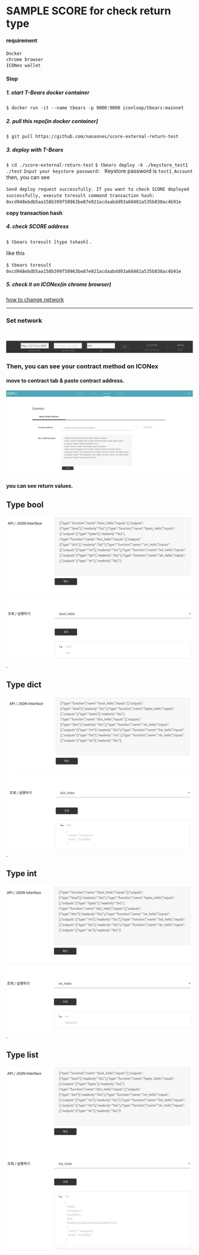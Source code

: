 
# SAMPLE SCORE for check return type

#### requirement 
```
Docker
chrome browser
ICONex wallet
```

#### Step
##### 1. start T-Bears docker container
`$ docker run -it --name tbears -p 9000:9000 iconloop/tbears:mainnet`  
##### 2. pull this repo[in docker container]
`$ git pull https://github.com/nanaones/score-external-return-test`
##### 3. deploy with T-Bears
`$ cd ./score-external-return-test` 
`$ tbears deploy -k ./keystore_test1 ./test`
`Input your keystore password: ` 
Keystore password is `test1_Account`
then, you can see


``
Send deploy request successfully.
If you want to check SCORE deployed successfully, execute txresult command
transaction hash: 0xcd948ebdb5aa158b399f50963be87e921acdaabdd93a68481a535b038ac4b91e
``
  
  
**copy transaction hash**


##### 4. check SCORE address
   `$ tbears txresult [type txhash]` . 
   
   like this  
   
   `$ tbears txresult 0xcd948ebdb5aa158b399f50963be87e921acdaabdd93a68481a535b038ac4b91e`

##### 5. check it on ICONex(in chrome browser)
   [how to change network](https://www.icondev.io/docs/how-to-change-network-in-iconex)


---

 ### Set network
 ![img](/pic/icon.png)



 ### Then, you can see your contract method on ICONex

 #### move to contract tab & paste contract address.  
 
 ![img](/pic/contract.png)



 #### you can see return values.  
 
 ## Type bool
 ![img](/pic/bool.png) . 
 
 ## Type dict
 ![img](/pic/dict.png) . 
 
 ## Type int
 ![img](/pic/int.png) . 
 
 ## Type list
 ![img](/pic/list.png)
    
